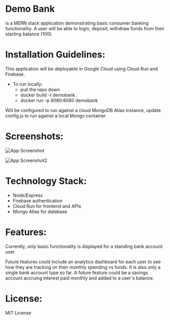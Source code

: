 # Demo Bank

is a MERN stack application demonstrating basic consumer banking functionality. A user will be able to login, deposit, withdraw funds from their starting balance (100).

# Installation Guidelines:

This application will be deployable in Google Cloud using Cloud Run and Firebase.

- To run locally:
  - pull the repo down
  - docker build -t demobank .
  - docker run -p 8080:8080 demobank

Will be configured to run against a cloud MongoDB Atlas instance, update config.js to run against a local Mongo container

# Screenshots:

![App Screenshot](https://storage.googleapis.com/kevin_fitzpatrickbankingapp/badbank/Screen%20Shot%202023-10-02%20at%204.40.11%20PM.png)

![App Screenshot2](https://storage.googleapis.com/kevin_fitzpatrickbankingapp/badbank/Screen%20Shot%202023-10-02%20at%204.40.55%20PM.png)

# Technology Stack:

- Node/Express
- Firebase authentication
- Cloud Run for frontend and APIs
- Mongo Atlas for database

# Features:

Currently, only basic functionality is displayed for a standing bank account user.

Future features could include an analytics dashboard for each user to see how they are tracking on their monthly spending vs funds. It is also only a single bank account type so far. A future feature could be a savings account accruing interest paid monthly and added to a user's balance.

# License:

MIT License
